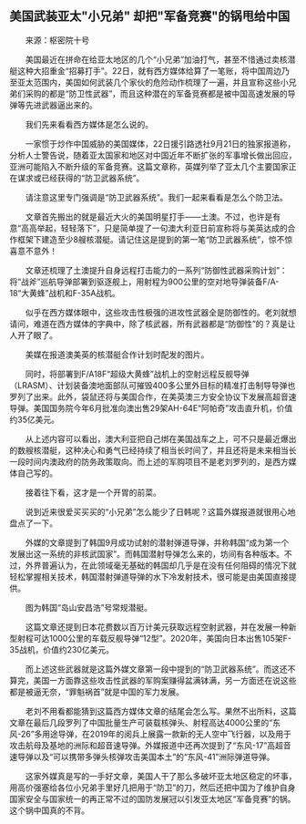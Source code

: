 ## 美国武装亚太"小兄弟" 却把"军备竞赛"的锅甩给中国
　　来源：枢密院十号

　　美国最近在拼命在给亚太地区的几个“小兄弟”加油打气，甚至不惜通过卖核潜艇这种大招重金“招募打手”。22日，就有西方媒体给算了一笔账，将中国周边乃至亚太范围内，美国如何武装几个家伙的危险动作梳理了一遍，并且宣称这些小兄弟们采购的都是“防卫性武器”，而且这种潜在的军备竞赛都是被中国高速发展的导弹等先进武器逼出来的。

　　我们先来看看西方媒体是怎么说的。

　　一家惯于炒作中国威胁的美国媒体，22日援引路透社9月21日的独家报道称，分析人士警告说，随着亚太国家和地区对中国近年不断扩张的军事增长做出回应，亚洲可能陷入不断升级的军备竞赛。这篇文章称，英媒列举了亚太几个主要国家正在谋求或已经获得的“防卫武器系统”。

　　请注意这里专门强调是“防卫武器系统”。我们一起来看看是怎么个防卫法。

　　文章首先搬出的就是最近大火的美国明星打手——土澳。不过，也许是有意“高高举起，轻轻落下”，只是简单提了一句澳大利亚日前宣称将与美英达成的合作框架下建造至少8艘核潜艇。请记住这是提到的第一笔“防卫武器系统”，惊不惊喜意不意外！

　　文章还梳理了土澳提升自身远程打击能力的一系列“防御性武器采购计划”：将“战斧”巡航导弹部署到驱逐舰上，用射程为900公里的空对地导弹装备F/A-18“大黄蜂”战机和F-35A战机。

　　似乎在西方媒体眼中，这些攻击性极强的进攻性武器全是防御性的。老刘就想请问，难道在西方媒体的字典中，除了核武器，所有武器都是“防御性”的？真是让人开了眼了。

　　美媒在报道澳美英的核潜艇合作计划时配发的图片。

　　同时，将部署到F/A18F“超级大黄蜂”战机上的空射远程反舰导弹（LRASM）、计划装备澳地面部队可摧毁400多公里外目标的精准打击制导导弹也罗列了出来。此外，袋鼠还将与美国合作，在美英澳三方安全协议下发展高超音速导弹。美国国务院今年6月批准向澳出售29架AH-64E“阿帕奇”攻击直升机，价值约35亿美元。

　　从上述内容可以看出，澳大利亚把自己绑在美国战车之上，可不只是最近爆出的数艘核潜艇，这种决心和勇气已经持续了相当长时间了，并且还将是未来相当长一段时间内澳政府的防务政策取向。而上述的军购项目不是老刘罗列的，是西方媒体自己写的。

　　接着往下看，这才是一个开胃的前菜。

　　说到近来很爱买买买的“小兄弟”怎么能少了日韩呢？这篇外媒报道就很用心地盘点了一下。

　　外媒的文章提到了韩国9月成功试射的潜射弹道导弹，并称韩国“成为第一个发展出这一系统的非核武国家”。而韩国潜射导弹怎么来的，坊间有各种版本。不过，外界普遍认为，在此领域毫无基础的韩国却几乎是在没有任何阻碍的情况下就轻松掌握相关技术，韩国潜射弹道导弹的水下冷发射技术，很可能是由美国直接提供。

　　图为韩国“岛山安昌浩”号常规潜艇。

　　这篇文章还提到日本花费数以百万计美元获取远程空射武器，并在发展一种新型射程可达1000公里的车载反舰导弹“12型”。2020年，美国向日本出售105架F-35战机，价值约230亿美元。

　　而上述这些武器就是这篇外媒文章第一段中提到的“防卫武器系统”。而这还不算完，美国一方面靠这些攻击性武器的军购案赚得盆满钵满，另一方面还在说这些都是被逼无奈，“罪魁祸首”就是中国的军力发展。

　　老刘不用看都能猜到这篇西方媒体文章的结尾会怎么写。果然不出所料，这篇文章在最后几段罗列了中国批量生产可装载核弹头、射程高达4000公里的“东风-26”多用途导弹，在2019年的阅兵上展露一款新的无人空中飞行器，以及用于攻击航母及基地的洲际和超音速导弹。外媒报道中还再次提到了“东风-17”高超音速导弹以及“可以携带多弹头核弹攻击美国本土”的“东风-41”洲际弹道导弹。

　　这家外媒真是写的一手好文章，美国人干了那么多破坏亚太地区稳定的坏事，用高价强塞给各位小兄弟手里好几把用于“防卫”的刀，然后还把中国为了维护自身国家安全与国家统一的再正常不过的国防发展冠以引发亚太地区“军备竞赛”的锅。这个锅中国真的不背。

